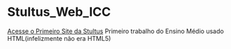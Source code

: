 # Stultus_Web_ICC
 [Acesse o Primeiro Site da Stultus](https://rafaelhipolit.github.io/Stultus_Web_ICC/)
 Primeiro trabalho do Ensino Médio usado HTML(infelizmente não era HTML5)
